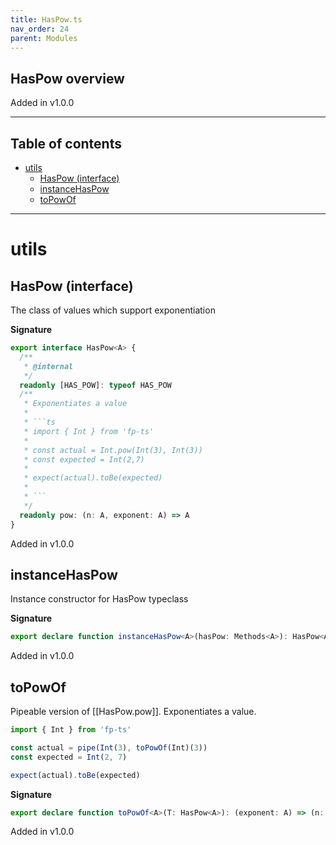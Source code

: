 ```yaml
---
title: HasPow.ts
nav_order: 24
parent: Modules
---
```


## HasPow overview

Added in v1.0.0

---

<h2 class="text-delta">Table of contents</h2>

- [utils](#utils)
  - [HasPow (interface)](#haspow-interface)
  - [instanceHasPow](#instancehaspow)
  - [toPowOf](#topowof)

---

# utils

## HasPow (interface)

The class of values which support exponentiation

**Signature**

````ts
export interface HasPow<A> {
  /**
   * @internal
   */
  readonly [HAS_POW]: typeof HAS_POW
  /**
   * Exponentiates a value
   *
   * ```ts
   * import { Int } from 'fp-ts'
   *
   * const actual = Int.pow(Int(3), Int(3))
   * const expected = Int(2,7)
   *
   * expect(actual).toBe(expected)
   *
   * ```
   */
  readonly pow: (n: A, exponent: A) => A
}
````

Added in v1.0.0

## instanceHasPow

Instance constructor for HasPow typeclass

**Signature**

```ts
export declare function instanceHasPow<A>(hasPow: Methods<A>): HasPow<A>
```

Added in v1.0.0

## toPowOf

Pipeable version of [[HasPow.pow]]. Exponentiates a value.

```ts
import { Int } from 'fp-ts'

const actual = pipe(Int(3), toPowOf(Int)(3))
const expected = Int(2, 7)

expect(actual).toBe(expected)
```

**Signature**

```ts
export declare function toPowOf<A>(T: HasPow<A>): (exponent: A) => (n: A) => A
```

Added in v1.0.0

